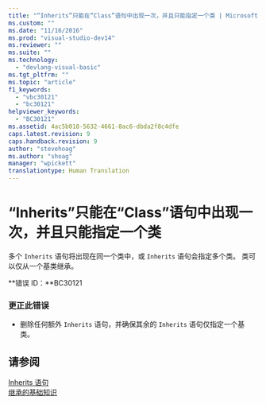 ```yaml
---
title: "“Inherits”只能在“Class”语句中出现一次，并且只能指定一个类 | Microsoft Docs"
ms.custom: ""
ms.date: "11/16/2016"
ms.prod: "visual-studio-dev14"
ms.reviewer: ""
ms.suite: ""
ms.technology: 
  - "devlang-visual-basic"
ms.tgt_pltfrm: ""
ms.topic: "article"
f1_keywords: 
  - "vbc30121"
  - "bc30121"
helpviewer_keywords: 
  - "BC30121"
ms.assetid: 4ac5b018-5632-4661-8ac6-dbda2f8c4dfe
caps.latest.revision: 9
caps.handback.revision: 9
author: "stevehoag"
ms.author: "shoag"
manager: "wpickett"
translationtype: Human Translation
---
```

# “Inherits”只能在“Class”语句中出现一次，并且只能指定一个类
多个 `Inherits` 语句将出现在同一个类中，或 `Inherits` 语句会指定多个类。 类可以仅从一个基类继承。  
  
 **错误 ID：**BC30121  
  
### 更正此错误  
  
-   删除任何额外 `Inherits` 语句，并确保其余的 `Inherits` 语句仅指定一个基类。  
  
## 请参阅  
 [Inherits 语句](../../visual-basic/language-reference/statements/inherits-statement.md)   
 [继承的基础知识](../../visual-basic/programming-guide/language-features/objects-and-classes/inheritance-basics.md)